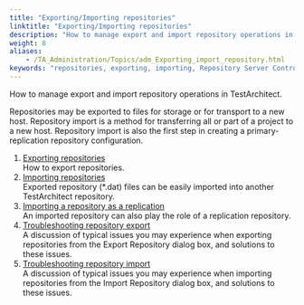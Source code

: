 ```yaml
--- 
title: "Exporting/Importing repositories"
linktitle: "Exporting/Importing repositories"
description: "How to manage export and import repository operations in TestArchitect."
weight: 8
aliases: 
    - /TA_Administration/Topics/adm_Exporting_import_repository.html
keywords: "repositories, exporting, importing, Repository Server Control Panel, export, import repositories"
---
```


How to manage export and import repository operations in TestArchitect.

Repositories may be exported to files for storage or for transport to a new host. Repository import is a method for transferring all or part of a project to a new host. Repository import is also the first step in creating a primary-replication repository configuration.

1.  [Exporting repositories](/administration-guide/repository-server-management/exporting-importing-repositories/exporting-repositories)  
How to export repositories.
2.  [Importing repositories](/administration-guide/repository-server-management/exporting-importing-repositories/importing-repositories)  
Exported repository \(\*.dat\) files can be easily imported into another TestArchitect repository.
3.  [Importing a repository as a replication](/administration-guide/repository-server-management/exporting-importing-repositories/importing-a-repository-as-a-replication)  
An imported repository can also play the role of a replication repository.
4.  [Troubleshooting repository export](/administration-guide/repository-server-management/exporting-importing-repositories/troubleshooting-repository-export)  
A discussion of typical issues you may experience when exporting repositories from the Export Repository dialog box, and solutions to these issues.
5.  [Troubleshooting repository import](/administration-guide/repository-server-management/exporting-importing-repositories/troubleshooting-repository-import)  
A discussion of typical issues you may experience when importing repositories from the Import Repository dialog box, and solutions to these issues.





